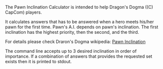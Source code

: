 The Pawn Inclination Calculator is intended to help Dragon's Dogma ((C) CapCom) players.

It calculates answers that has to be answered when a hero meets his/her pawn for the first time. Pawn's A.I. depends on pawn's inclination. The first inclination has the highest priority, then the second, and the third.

For details please check Draron's Dogma wikipedia: [Pawn Inclination](http://dragonsdogma.wikia.com/wiki/Pawn_Inclination)
 
The command line accepts up to 3 desired inclination in order of importance. If a combination of answers that provides the requested set exists then it is printed to stdout.